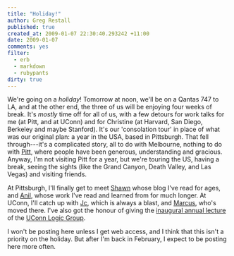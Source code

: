 ```yaml
---
title: "Holiday!"
author: Greg Restall
published: true
created_at: 2009-01-07 22:30:40.293242 +11:00
date: 2009-01-07 
comments: yes
filter:
  - erb
  - markdown
  - rubypants
dirty: true
---
```

We're going on a _holiday_! Tomorrow at noon, we'll be on a Qantas 747 to LA, and at the other end, the three of us will be enjoying four weeks of break.  It's *mostly* time off for all of us, with a few detours for work talks for me (at Pitt, and at UConn) and for Christine (at Harvard, San Diego, Berkeley and maybe Stanford).  It's our 'consolation tour' in place of what was our original plan: a year in the USA, based in Pittsburgh.  That fell through---it's a complicated story, all to do with Melbourne, nothing to do with [Pitt](http://pitt.edu/~philosop), where people have been generous, understanding and gracious.  Anyway, I'm not visiting Pitt for a year, but we're touring the US, having a break, seeing the sights (like the Grand Canyon, Death Valley, and Las Vegas) and visiting friends.

At Pittsburgh, I'll finally get to meet [Shawn](http://indexical.blogspot.com/) whose blog I've read for ages, and [Anil](http://www.pitt.edu/~philosop/people/gupta.html), whose work I've read and learned from for much longer.   At UConn, I'll catch up with [Jc](http://web.me.com/jcbeall/), which is always a blast, and [Marcus](http://homepages.uconn.edu/~mar08022/), who's moved there.  I've also got the honour of giving the [inaugural annual lecture](http://logic.uconn.edu/lecture.php) of the [UConn Logic Group](http://logic.uconn.edu). 

I won't be posting here unless I get web access, and I think that this isn't a priority on the holiday.  But after I'm back in February, I expect to be posting here more often.